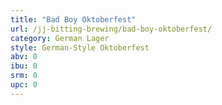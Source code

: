 ```yaml
---
title: "Bad Boy Oktoberfest"
url: /jj-bitting-brewing/bad-boy-oktoberfest/
category: German Lager
style: German-Style Oktoberfest
abv: 0
ibu: 0
srm: 0
upc: 0
---
```


